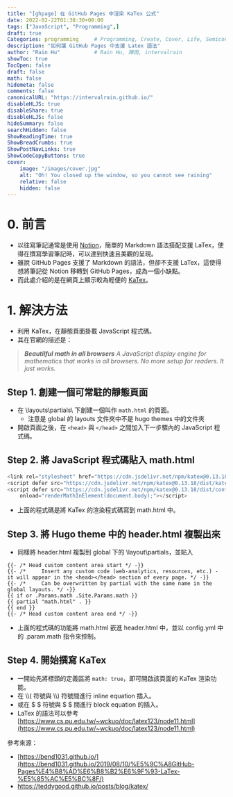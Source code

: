 ```yaml
---
title: "[ghpage] 在 GitHub Pages 中渲染 KaTex 公式"
date: 2022-02-22T01:38:30+08:00
tags: ["JavaScript", "Programming",]
draft: true
Categories: programming     # Programming, Create, Cover, Life, Semiconductor, Leetcode, Daily
description: "如何讓 GitHub Pages 中支援 Latex 語法" 
author: "Rain Hu"           # Rain Hu, 陣雨, intervalrain
showToc: true
TocOpen: false
draft: false
math: false
hidemeta: false
comments: false
canonicalURL: "https://intervalrain.github.io/"
disableHLJS: true
disableShare: true
disableHLJS: false
hideSummary: false
searchHidden: false
ShowReadingTime: true
ShowBreadCrumbs: true
ShowPostNavLinks: true
ShowCodeCopyButtons: true
cover:
    image: "/images/cover.jpg"
    alt: "Oh! You closed up the window, so you cannot see raining"
    relative: false
    hidden: false
---
```


# 0. 前言
+ 以往寫筆記通常是使用 [Notion](https://www.notion.so/)，簡單的 Markdown 語法搭配支援 LaTex，使得在撰寫學習筆記時，可以達到快速且美觀的呈現。  
+ 雖說 GitHub Pages 支援了 Markdown 的語法，但卻不支援 LaTex，這使得想將筆記從 Notion 移轉到 GitHub Pages，成為一個小缺點。
+ 而此處介紹的是在網頁上顯示較為輕便的 [KaTex](https://katex.org/docs/autorender.html)。

# 1. 解決方法
+ 利用 KaTex，在靜態頁面掛載 JavaScript 程式碼。  
+ 其在官網的描述是：
> ***Beautilful math in all browsers*** *A JavaScript display engine for mathematics that works in all browsers. No more setup for readers. It just works.*

## Step 1. 創建一個可常駐的靜態頁面
+ 在 \layouts\partials\ 下創建一個叫作 `math.html` 的頁面。
  + 注意是 global 的 layouts 文件夾中不是 hugo themes 中的文件夾
+ 開啟頁面之後，在 `<head>` 與 `</head>` 之間加入下一步驟內的 JavaScript 程式碼。

## Step 2. 將 JavaScript 程式碼貼入 math.html
```JavaScript
<link rel="stylesheet" href="https://cdn.jsdelivr.net/npm/katex@0.13.18/dist/katex.min.css" integrity="sha384-zTROYFVGOfTw7JV7KUu8udsvW2fx4lWOsCEDqhBreBwlHI4ioVRtmIvEThzJHGET" crossorigin="anonymous">
<script defer src="https://cdn.jsdelivr.net/npm/katex@0.13.18/dist/katex.min.js" integrity="sha384-GxNFqL3r9uRJQhR+47eDxuPoNE7yLftQM8LcxzgS4HT73tp970WS/wV5p8UzCOmb" crossorigin="anonymous"></script>
<script defer src="https://cdn.jsdelivr.net/npm/katex@0.13.18/dist/contrib/auto-render.min.js" integrity="sha384-vZTG03m+2yp6N6BNi5iM4rW4oIwk5DfcNdFfxkk9ZWpDriOkXX8voJBFrAO7MpVl" crossorigin="anonymous"
    onload="renderMathInElement(document.body);"></script>
```
+ 上面的程式碼是將 KaTex 的渲染程式碼寫到 math.html 中。


## Step 3. 將 Hugo theme 中的 header.html 複製出來
+ 同樣將 header.html 複製到 global 下的 \layout\partials，並貼入
```
{{- /* Head custom content area start */ -}}
{{- /*     Insert any custom code (web-analytics, resources, etc.) - it will appear in the <head></head> section of every page. */ -}}
{{- /*     Can be overwritten by partial with the same name in the global layouts. */ -}}
{{ if or .Params.math .Site.Params.math }}
{{ partial "math.html" . }}
{{ end }}
{{- /* Head custom content area end */ -}}
```
+ 上面的程式碼的功能將 math.html 嵌進 header.html 中，並以 config.yml 中的 .param.math 指令來控制。

## Step 4. 開始撰寫 KaTex
+ 一開始先將標頭的定義區將 `math: true`，即可開啟該頁面的 KaTex 渲染功能。
+ 在 \\\\( 符號與 \\\\) 符號間進行 inline equation 插入。
+ 或在 \$ \$ 符號與 \$ \$ 間進行 block equation 的插入。
+ LaTex 的語法可以參考[https://www.cs.pu.edu.tw/~wckuo/doc/latex123/node11.html](https://www.cs.pu.edu.tw/~wckuo/doc/latex123/node11.html)

參考來源：
+ [https://bend1031.github.io/](https://bend1031.github.io/2019/08/10/%E5%9C%A8GitHub-Pages%E4%B8%AD%E6%B8%B2%E6%9F%93-LaTex-%E5%85%AC%E5%BC%8F/)
+ https://teddygood.github.io/posts/blog/katex/